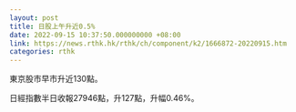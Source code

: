 ```yaml
---
layout: post
title: 日股上午升近0.5%
date: 2022-09-15 10:37:50.000000000 +08:00
link: https://news.rthk.hk/rthk/ch/component/k2/1666872-20220915.htm
categories: rthk
---
```


東京股市早市升近130點。

日經指數半日收報27946點，升127點，升幅0.46%。
